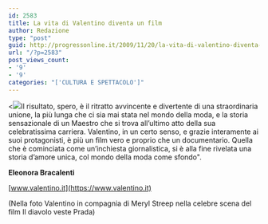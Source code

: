 ```yaml
---
id: 2583
title: La vita di Valentino diventa un film
author: Redazione
type: "post"
guid: http://progressonline.it/2009/11/20/la-vita-di-valentino-diventa-un-film/
url: "/?p=2583"
post_views_count:
- '9'
- '9'
categories: "['CULTURA E SPETTACOLO']"
---
```


&lt;![](https://progressonline.it/wp-content/plugins/wp-ultimate-csv-importer/images/noimage.png)Il risultato, spero, è il ritratto avvincente e divertente di una straordinaria unione, la più lunga che ci sia mai stata nel mondo della moda, e la storia sensazionale di un Maestro che si trova all’ultimo atto della sua celebratissima carriera. Valentino, in un certo senso, e grazie interamente ai suoi protagonisti, è più un film vero e proprio che un documentario. Quella che è cominciata come un’inchiesta giornalistica, si è alla fine rivelata una storia d’amore unica, col mondo della moda come sfondo".

**Eleonora Bracalenti**

[www.valentino.it](https://www.valentino.it)

(Nella foto Valentino in compagnia di Meryl Streep nella celebre scena del film Il diavolo veste Prada)